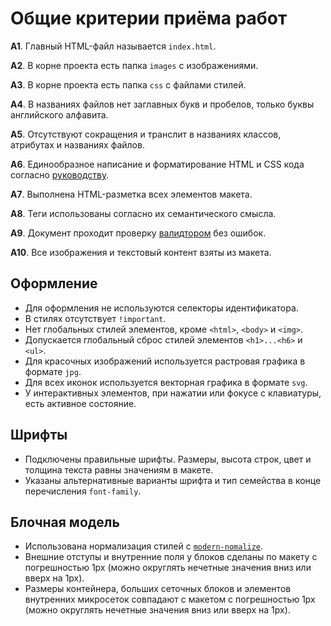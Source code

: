 # Общие критерии приёма работ

**A1**. Главный HTML-файл называется `index.html`.

**A2**. В корне проекта есть папка `images` с изображениями.

**A3**. В корне проекта есть папка `css` с файлами стилей.

**A4**. В названиях файлов нет заглавных букв и пробелов, только буквы
английского алфавита.

**A5**. Отсутствуют сокращения и транслит в названиях классов, атрибутах и
названиях файлов.

**A6**. Единообразное написание и форматирование HTML и CSS кода согласно
[руководству](http://sadcitizen.me/code-guide/).

**A7**. Выполнена HTML-разметка всех элементов макета.

**A8**. Теги использованы согласно их семантического смысла.

**A9**. Документ проходит проверку [валидтором](http://validator.w3.org/nu/) без
ошибок.

**A10**. Все изображения и текстовый контент взяты из макета.

<!-- **A4**. Всё стили написаны в одном файле стилей `styles.css`. -->

## Оформление

- Для оформления не используются селекторы идентификатора.
- В стилях отсутствует `!important`.
- Нет глобальных стилей элементов, кроме `<html>`, `<body>` и `<img>`.
- Допускается глобальный сброс стилей элементов `<h1>...<h6>` и `<ul>`.
- Для красочных изображений используется растровая графика в формате `jpg`.
- Для всех иконок используется векторная графика в формате `svg`.
- У интерактивных элементов, при нажатии или фокусе с клавиатуры, есть активное
  состояние.

## Шрифты

- Подключены правильные шрифты. Размеры, высота строк, цвет и толщина текста
  равны значениям в макете.
- Указаны альтернативные варианты шрифта и тип семейства в конце перечисления
  `font-family`.

## Блочная модель

- Использована нормализация стилей c
  [`modern-nomalize`](https://github.com/sindresorhus/modern-normalize).
- Внешние отступы и внутренние поля у блоков сделаны по макету с погрешностью
  1px (можно округлять нечетные значения вниз или вверх на 1px).
- Размеры контейнера, больших сеточных блоков и элементов внутренних микросеток
  совпадают с макетом с погрешностью 1px (можно округлять нечетные значения вниз
  или вверх на 1px).
